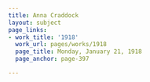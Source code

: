 ```yaml
---
title: Anna Craddock
layout: subject
page_links:
- work_title: '1918'
  work_url: pages/works/1918
  page_title: Monday, January 21, 1918
  page_anchor: page-397

---
```

